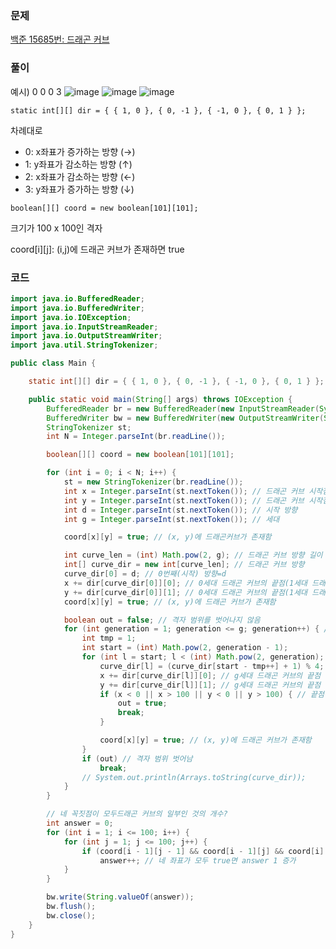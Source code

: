 ### 문제
[백준 15685번: 드래곤 커브](https://www.acmicpc.net/problem/15685)

### 풀이
예시) 0 0 0 3
![image](https://github.com/KDW999/ssafy-algo-study/assets/68316096/282ae442-a7cb-4a01-8b51-db2421f59f8d)
![image](https://github.com/KDW999/ssafy-algo-study/assets/68316096/f0b964b7-58ab-4946-8394-5882ba21c477)
![image](https://github.com/KDW999/ssafy-algo-study/assets/68316096/9e09b0f7-857a-44eb-b12c-1df474e031c6)

  
`static int[][] dir = { { 1, 0 }, { 0, -1 }, { -1, 0 }, { 0, 1 } };`

차례대로 

- 0: x좌표가 증가하는 방향 (→)
- 1: y좌표가 감소하는 방향 (↑)
- 2: x좌표가 감소하는 방향 (←)
- 3: y좌표가 증가하는 방향 (↓)  

`boolean[][] coord = new boolean[101][101];`

크기가 100 x 100인 격자

coord[i][j]: (i,j)에 드래곤 커브가 존재하면 true
  

### 코드
```java
import java.io.BufferedReader;
import java.io.BufferedWriter;
import java.io.IOException;
import java.io.InputStreamReader;
import java.io.OutputStreamWriter;
import java.util.StringTokenizer;

public class Main {

	static int[][] dir = { { 1, 0 }, { 0, -1 }, { -1, 0 }, { 0, 1 } };

	public static void main(String[] args) throws IOException {
		BufferedReader br = new BufferedReader(new InputStreamReader(System.in));
		BufferedWriter bw = new BufferedWriter(new OutputStreamWriter(System.out));
		StringTokenizer st;
		int N = Integer.parseInt(br.readLine());

		boolean[][] coord = new boolean[101][101];

		for (int i = 0; i < N; i++) {
			st = new StringTokenizer(br.readLine());
			int x = Integer.parseInt(st.nextToken()); // 드래곤 커브 시작점
			int y = Integer.parseInt(st.nextToken()); // 드래곤 커브 시작점
			int d = Integer.parseInt(st.nextToken()); // 시작 방향
			int g = Integer.parseInt(st.nextToken()); // 세대

			coord[x][y] = true; // (x, y)에 드래곤커브가 존재함

			int curve_len = (int) Math.pow(2, g); // 드래곤 커브 방향 길이 = 2^세대
			int[] curve_dir = new int[curve_len]; // 드래곤 커브 방향
			curve_dir[0] = d; // 0번째(시작) 방향=d
			x += dir[curve_dir[0]][0]; // 0세대 드래곤 커브의 끝점(1세대 드래곤 커브의 시작점) 
			y += dir[curve_dir[0]][1]; // 0세대 드래곤 커브의 끝점(1세대 드래곤 커브의 시작점)
			coord[x][y] = true; // (x, y)에 드래곤 커브가 존재함

			boolean out = false; // 격자 범위를 벗어나지 않음
			for (int generation = 1; generation <= g; generation++) { // 1세대부터 g세대까지
				int tmp = 1;
				int start = (int) Math.pow(2, generation - 1);
				for (int l = start; l < (int) Math.pow(2, generation); l++) { // 2^(generation-1)부터 2^generation-1까지 드래곤 커브 방향 계산(그림 참고)
					curve_dir[l] = (curve_dir[start - tmp++] + 1) % 4;
					x += dir[curve_dir[l]][0]; // g세대 드래곤 커브의 끝점
					y += dir[curve_dir[l]][1]; // g세대 드래곤 커브의 끝점
					if (x < 0 || x > 100 || y < 0 || y > 100) { // 끝점이 격자 범위를 벗어남
						out = true;
						break;
					}

					coord[x][y] = true; // (x, y)에 드래곤 커브가 존재함
				}
				if (out) // 격자 범위 벗어남
					break;
				// System.out.println(Arrays.toString(curve_dir));
			}
		}

		// 네 꼭짓점이 모두드래곤 커브의 일부인 것의 개수?
		int answer = 0; 
		for (int i = 1; i <= 100; i++) {
			for (int j = 1; j <= 100; j++) {
				if (coord[i - 1][j - 1] && coord[i - 1][j] && coord[i][j - 1] && coord[i][j])
					answer++; // 네 좌표가 모두 true면 answer 1 증가
			}
		}

		bw.write(String.valueOf(answer));
		bw.flush();
		bw.close();
	}
}
